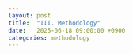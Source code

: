 ```yaml
---
layout: post
title:  "III. Methodology"
date:   2025-06-18 09:00:00 +0900
categories: methodology
---
```


<!-- TODO: Methodology 내용 작성 -->
